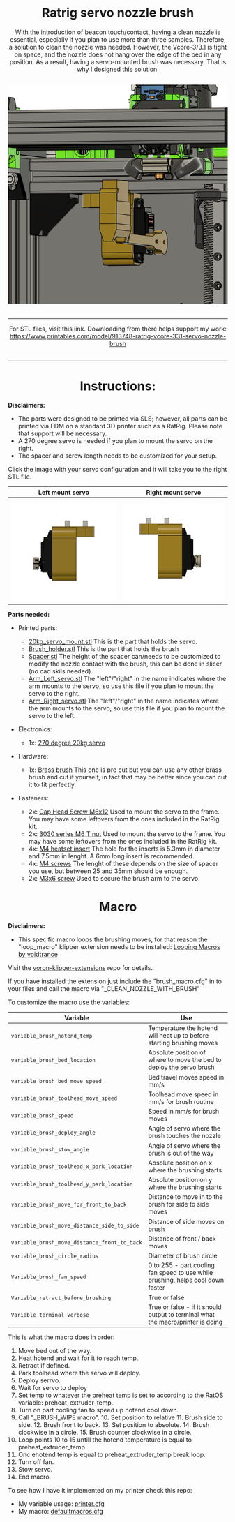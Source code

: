 <div align="center">
  <strong><h1>Ratrig servo nozzle brush</h1></strong>
</div>

<div align="center">
  With the introduction of beacon touch/contact, having a clean nozzle is essential, especially if you plan to use more than three samples. Therefore, a solution to clean the nozzle was needed. However, the Vcore-3/3.1 is tight on space, and the nozzle does not hang over the edge of the bed in any position. As a result, having a servo-mounted brush was necessary. That is why I designed this solution.
  <br><br>
  <img src="https://raw.githubusercontent.com/keyquesttech/Ratrig-Vcore-3-3.1-servo-nozzle-brush/main/imgs/1.png" alt="Servo Nozzle Brush" style="margin-top: 10px;">
  <br><br>

  <hr>
  
  For STL files, visit this link. Downloading from there helps support my work: <a href="https://www.printables.com/model/913748-ratrig-vcore-331-servo-nozzle-brush">https://www.printables.com/model/913748-ratrig-vcore-331-servo-nozzle-brush</a>
  <br><br>
</div>

<hr>

<div align="center">
  <strong><h1>Instructions:</h1></strong>
</div>

**Disclaimers:** 
 - The parts were designed to be printed via SLS; however, all parts can be printed via FDM on a standard 3D printer such as a RatRig. Please note that support will be necessary.
 - A 270 degree servo is needed if you plan to mount the servo on the right.
 - The spacer and screw length needs to be customized for your setup.
 
Click the image with your servo configuration and it will take you to the right STL file.

| Left mount servo | Right mount servo |
|--|--|
| <a href="https://www.printables.com/model/913748-ratrig-vcore-331-servo-nozzle-brush/files#preview:file-6haNp"><img src="https://raw.githubusercontent.com/keyquesttech/Ratrig-Vcore-3-3.1-servo-nozzle-brush/main/imgs/6.png" alt="Servo Nozzle Brush" style="margin-top: 10px;"></a> | <a href="https://www.printables.com/model/913748-ratrig-vcore-331-servo-nozzle-brush/files#preview:file-Ac7of"><img src="https://raw.githubusercontent.com/keyquesttech/Ratrig-Vcore-3-3.1-servo-nozzle-brush/main/imgs/4.png" alt="Servo Nozzle Brush" style="margin-top: 10px;"></a> |


**Parts needed:**

 - Printed parts:
	 - [20kg_servo_mount.stl](https://www.printables.com/model/913748-ratrig-vcore-331-servo-nozzle-brush/files#preview:file-i0pbr) This is the part that holds the servo.
	 - [Brush_holder.stl](https://www.printables.com/model/913748-ratrig-vcore-331-servo-nozzle-brush/files#preview:file-IZfeJ) This is the part that holds the brush
	 - [Spacer.stl](https://www.printables.com/model/913748-ratrig-vcore-331-servo-nozzle-brush/files#preview:file-KP0vf) The height of the spacer can/needs to be customized to modify the nozzle contact with the brush, this can be done in slicer (no cad skils needed).
	 - [Arm_Left_servo.stl](https://www.printables.com/model/913748-ratrig-vcore-331-servo-nozzle-brush/files#preview:file-Ac7of) The "left"/"right" in the name indicates where the arm mounts to the servo, so use this file if you plan to mount the servo to the right.
	 - [Arm_Right_servo.stl](https://www.printables.com/model/913748-ratrig-vcore-331-servo-nozzle-brush/files#preview:file-6haNp) The "left"/"right" in the name indicates where the arm mounts to the servo, so use this file if you plan to mount the servo to the left.

 - Electronics:
	 - 1x: [270 degree 20kg servo](https://www.amazon.com/dp/B076CNKQX4?psc=1&ref=ppx_yo2ov_dt_b_product_details)

 - Hardware:
	 - 1x: [Brass brush](https://www.amazon.com/dp/B0C786T8Z7?psc=1&ref=ppx_yo2ov_dt_b_product_details) This one is pre cut but you can use any other brass brush and cut it yourself, in fact that may be better since you can cut it to fit perfectly.

 - Fasteners:
	 - 2x: [Cap Head Screw M6x12](https://www.amazon.com/Cicidorai-M6-1-0-Socket-Machine-Quantity/dp/B09Y5JQNV8/ref=sr_1_3?crid=3QNVJMDBC6E7F&dib=eyJ2IjoiMSJ9.xDl6tqKGTTNDHsfl_PrKSv01_ZL0IbwG0vqe3h_ZjH9t5ZWy_y6ASDL9XNF1sS2n0eamh1TW0LT9sDMLD20Z2hTGfum5UQOprzu76JqjC2cN4QKdMj3QDDKKSY85dvr_u_f7m50pAbIrR8qMSziPJQ57dDroNBIHHKR1yqbj8tE8RXZ59PuYPOvlB6zFagFBrZNYwcUjPHC9PSFcWjFMCrk4q9vj4MQaB821cfC1gBI.jKD7vU-E7CGWHtQGhEy5cGS9fnWTqx-CVWn1NwPPtVE&dib_tag=se&keywords=Cap%20Head%20Screw%20M6x12&qid=1718594236&sprefix=cap%20head%20screw%20m6x12,aps,236&sr=8-3) Used to mount the servo to the frame. You may have some leftovers from the ones included in the RatRig kit.
	 - 2x: [3030 series M6 T nut](https://www.amazon.com/Fastener-European-Aluminum-Profile-Assortment/dp/B0CG4TNZRH/ref=sr_1_2_sspa?crid=3U0VLBKWJE20U&dib=eyJ2IjoiMSJ9.UfxRy4KC-e3dUK55ZeQ5yU8n3VOfLeAEaTuLTlfm6LavjkYpyK0FeIQ0NHy5Yv1ENRjDTqboRz7Sc5nKg2jc1SE9VW4gFYKbgFdoLUdy0Ysr2ImY0cEFKlbK1qi3lSRZpfz6aEmmyM8WXQTkiUPWG7lnOl9ADYsMeh3TwaIGf3srRHVjsMYGT7EsgEdTobLsg0Th745hN0zZP0ISt-LZvR2znpY8ImSyuaFtSoH8Ofw.dLMbik4Bh82fL5ZdBXI10wH4riYtD_CmOrRhZ4HxCY4&dib_tag=se&keywords=m6%2b3030%2bt%2bnut&qid=1718594332&sprefix=M6%2b3030%2b,aps,123&sr=8-2-spons&sp_csd=d2lkZ2V0TmFtZT1zcF9hdGY&th=1) Used to mount the servo to the frame. You may have some leftovers from the ones included in the RatRig kit.
	 - 4x: [M4 heatset insert](https://www.amazon.com/gp/product/B08YYGRCBG/ref=ppx_yo_dt_b_search_asin_title?ie=UTF8&th=1) The hole for the inserts is 5.3mm in diameter and 7.5mm in lenght. A 6mm long insert is recommended.
	 - 4x: [M4 screws](https://www.amazon.com/HELIFOUNER-Pieces-Socket-Washers-Threaded/dp/B0CDSKK7V1/ref=sr_1_3?crid=2FYQYG4WHJ68M&dib=eyJ2IjoiMSJ9.f8fJT3uyL2E0z-jqgxfW-X8nSnKZVs1Q-Qj5mQMIEeZKIMneVzFPxkFcMYCMyo0Ct6wODW07Fq4YI6v-ajKbUuA1xHEgBL_iyWWQNNxk76HQV1-fAEiqcTwbL8gTkcgkfuJKWvVNKew1lZayJuojM8n_DFPvqBIoyaUTwKDvIDlx9fslPcNMWAFKQYZeJrGGS-ywcNfN2hL7UUyCIGZa4DZLH6gVd-xfyMvzH8ODMJc.PY864v9Ymsx1RIigwQItJyjTnJATlA1qnCoPYk5Wf8Q&dib_tag=se&keywords=m4%2bscrew%2bkit%2b35mm/&qid=1718594658&sprefix=m4%2bscrew%2bkit%2b35mm,aps,152&sr=8-3&th=1) The lenght of these depends on the size of spacer you use, but between 25 and 35mm should be enough.
	 - 2x: [M3x6 screw](https://www.amazon.com/gp/product/B0CCMK6NQR/ref=ppx_yo_dt_b_search_asin_title?ie=UTF8&psc=1) Used to secure the brush arm to the servo.

<div align="center">
  <strong><h1>Macro</h1></strong>
</div>

**Disclaimers:** 
 - This specific macro loops the brushing moves, for that reason the "loop_macro" klipper extension needs to be installed: [Looping Macros by voidtrance](https://github.com/voidtrance/voron-klipper-extensions/tree/master/loop_macro)

Visit the [voron-klipper-extensions](https://github.com/voidtrance/voron-klipper-extensions) repo for details.

If you have installed the extension just include the "brush_macro.cfg" in to your files and call the macro via "_CLEAN_NOZZLE_WITH_BRUSH"

To customize the macro use the variables:

| Variable | Use |
|--|--|
| `variable_brush_hotend_temp` | Temperature the hotend will heat up to before starting brushing moves |
| `variable_brush_bed_location` | Absolute position of where to move the bed to deploy the servo brush |
| `variable_brush_bed_move_speed` | Bed travel moves speed in mm/s |
| `variable_brush_toolhead_move_speed` | Toolhead move speed in mm/s for brush routine |
| `variable_brush_speed` | Speed in mm/s for brush moves |
| `variable_brush_deploy_angle` | Angle of servo where the brush touches the nozzle |
| `variable_brush_stow_angle` | Angle of servo where the brush is out of the way |
| `variable_brush_toolhead_x_park_location` | Absolute position on x where the brushing starts |
| `variable_brush_toolhead_y_park_location` | Absolute position on y where the brushing starts |
| `variable_brush_move_for_front_to_back` | Distance to move in to the brush for side to side moves |
| `variable_brush_move_distance_side_to_side` | Distance of side moves on brush |
| `variable_brush_move_distance_front_to_back` | Distance of front / back moves |
| `variable_brush_circle_radius` | Diameter of brush circle |
| `Variable_brush_fan_speed` | 0 to 255 - part cooling fan speed to use while brushing, helps cool down faster |
| `Variable_retract_before_brushing` | True or false |
| `Variable_terminal_verbose` | True or false - if it should output to terminal what the macro/printer is doing |

This is what the macro does in order:

 1. Move bed out of the way.
 2. Heat hotend and wait for it to reach temp.
 3. Retract if defined.
 4. Park toolhead where the servo will deploy.
 5. Deploy serrvo.
 6. Wait for servo to deploy
 7. Set temp to whatever the preheat temp is set to according to the RatOS variable: preheat_extruder_temp.
 8. Turn on part cooling fan to speed up hotend cool down.
 9. Call  "_BRUSH_WIPE macro".
	 10.	Set position to relative
	 11.	Brush side to side.
	 12.	Brush front to back.
	 13.	Set position to absolute.
	 14.	Brush clockwise in a circle.
	 15.	Brush counter clockwise in a circle.
16.	Loop points 10 to 15 untill the hotend temperature is equal to preheat_extruder_temp.
17.	Onc ehotend temp is equal to preheat_extruder_temp break loop.
18.	Turn off fan.
19.	Stow servo.
20.	End macro.

To see how I have it implemented on my printer check this repo: 

 - My variable usage: [printer.cfg](https://github.com/keyquesttech/printer_backup/blob/main/printer_data/config/printer.cfg)
 - My macro: [defaultmacros.cfg](https://github.com/keyquesttech/printer_backup/blob/main/printer_data/config/User_files/printer/defaultmacros.cfg)


